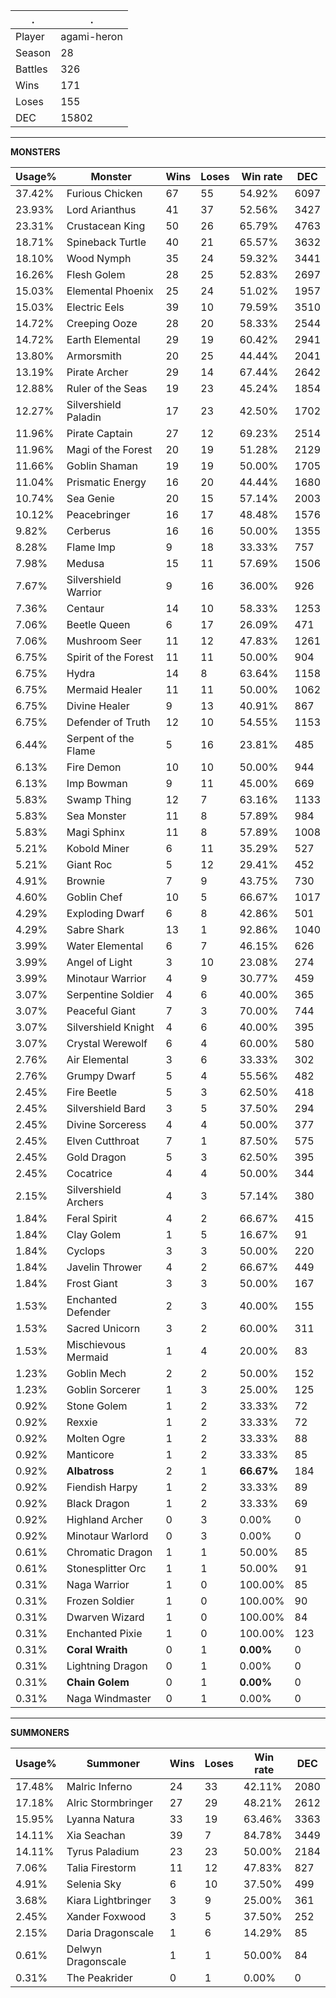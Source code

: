 .|.
|-|-
Player|agami-heron
Season|28
Battles|326
Wins|171
Loses|155
DEC|15802

---
**MONSTERS**

Usage%|Monster|Wins|Loses|Win rate|DEC|
-|-|-|-|-|-|
37.42%|Furious Chicken|67|55|54.92%|6097|
23.93%|Lord Arianthus|41|37|52.56%|3427|
23.31%|Crustacean King|50|26|65.79%|4763|
18.71%|Spineback Turtle|40|21|65.57%|3632|
18.10%|Wood Nymph|35|24|59.32%|3441|
16.26%|Flesh Golem|28|25|52.83%|2697|
15.03%|Elemental Phoenix|25|24|51.02%|1957|
15.03%|Electric Eels|39|10|79.59%|3510|
14.72%|Creeping Ooze|28|20|58.33%|2544|
14.72%|Earth Elemental|29|19|60.42%|2941|
13.80%|Armorsmith|20|25|44.44%|2041|
13.19%|Pirate Archer|29|14|67.44%|2642|
12.88%|Ruler of the Seas|19|23|45.24%|1854|
12.27%|Silvershield Paladin|17|23|42.50%|1702|
11.96%|Pirate Captain|27|12|69.23%|2514|
11.96%|Magi of the Forest|20|19|51.28%|2129|
11.66%|Goblin Shaman|19|19|50.00%|1705|
11.04%|Prismatic Energy|16|20|44.44%|1680|
10.74%|Sea Genie|20|15|57.14%|2003|
10.12%|Peacebringer|16|17|48.48%|1576|
9.82%|Cerberus|16|16|50.00%|1355|
8.28%|Flame Imp|9|18|33.33%|757|
7.98%|Medusa|15|11|57.69%|1506|
7.67%|Silvershield Warrior|9|16|36.00%|926|
7.36%|Centaur|14|10|58.33%|1253|
7.06%|Beetle Queen|6|17|26.09%|471|
7.06%|Mushroom Seer|11|12|47.83%|1261|
6.75%|Spirit of the Forest|11|11|50.00%|904|
6.75%|Hydra|14|8|63.64%|1158|
6.75%|Mermaid Healer|11|11|50.00%|1062|
6.75%|Divine Healer|9|13|40.91%|867|
6.75%|Defender of Truth|12|10|54.55%|1153|
6.44%|Serpent of the Flame|5|16|23.81%|485|
6.13%|Fire Demon|10|10|50.00%|944|
6.13%|Imp Bowman|9|11|45.00%|669|
5.83%|Swamp Thing|12|7|63.16%|1133|
5.83%|Sea Monster|11|8|57.89%|984|
5.83%|Magi Sphinx|11|8|57.89%|1008|
5.21%|Kobold Miner|6|11|35.29%|527|
5.21%|Giant Roc|5|12|29.41%|452|
4.91%|Brownie|7|9|43.75%|730|
4.60%|Goblin Chef|10|5|66.67%|1017|
4.29%|Exploding Dwarf|6|8|42.86%|501|
4.29%|Sabre Shark|13|1|92.86%|1040|
3.99%|Water Elemental|6|7|46.15%|626|
3.99%|Angel of Light|3|10|23.08%|274|
3.99%|Minotaur Warrior|4|9|30.77%|459|
3.07%|Serpentine Soldier|4|6|40.00%|365|
3.07%|Peaceful Giant|7|3|70.00%|744|
3.07%|Silvershield Knight|4|6|40.00%|395|
3.07%|Crystal Werewolf|6|4|60.00%|580|
2.76%|Air Elemental|3|6|33.33%|302|
2.76%|Grumpy Dwarf|5|4|55.56%|482|
2.45%|Fire Beetle|5|3|62.50%|418|
2.45%|Silvershield Bard|3|5|37.50%|294|
2.45%|Divine Sorceress|4|4|50.00%|377|
2.45%|Elven Cutthroat|7|1|87.50%|575|
2.45%|Gold Dragon|5|3|62.50%|395|
2.45%|Cocatrice|4|4|50.00%|344|
2.15%|Silvershield Archers|4|3|57.14%|380|
1.84%|Feral Spirit|4|2|66.67%|415|
1.84%|Clay Golem|1|5|16.67%|91|
1.84%|Cyclops|3|3|50.00%|220|
1.84%|Javelin Thrower|4|2|66.67%|449|
1.84%|Frost Giant|3|3|50.00%|167|
1.53%|Enchanted Defender|2|3|40.00%|155|
1.53%|Sacred Unicorn|3|2|60.00%|311|
1.53%|Mischievous Mermaid|1|4|20.00%|83|
1.23%|Goblin Mech|2|2|50.00%|152|
1.23%|Goblin Sorcerer|1|3|25.00%|125|
0.92%|Stone Golem|1|2|33.33%|72|
0.92%|Rexxie|1|2|33.33%|72|
0.92%|Molten Ogre|1|2|33.33%|88|
0.92%|Manticore|1|2|33.33%|85|
0.92%|**Albatross**|2|1|**66.67%**|184|
0.92%|Fiendish Harpy|1|2|33.33%|89|
0.92%|Black Dragon|1|2|33.33%|69|
0.92%|Highland Archer|0|3|0.00%|0|
0.92%|Minotaur Warlord|0|3|0.00%|0|
0.61%|Chromatic Dragon|1|1|50.00%|85|
0.61%|Stonesplitter Orc|1|1|50.00%|91|
0.31%|Naga Warrior|1|0|100.00%|85|
0.31%|Frozen Soldier|1|0|100.00%|90|
0.31%|Dwarven Wizard|1|0|100.00%|84|
0.31%|Enchanted Pixie|1|0|100.00%|123|
0.31%|**Coral Wraith**|0|1|**0.00%**|0|
0.31%|Lightning Dragon|0|1|0.00%|0|
0.31%|**Chain Golem**|0|1|**0.00%**|0|
0.31%|Naga Windmaster|0|1|0.00%|0|

---
**SUMMONERS**

Usage%|Summoner|Wins|Loses|Win rate|DEC|
-|-|-|-|-|-|
17.48%|Malric Inferno|24|33|42.11%|2080|
17.18%|Alric Stormbringer|27|29|48.21%|2612|
15.95%|Lyanna Natura|33|19|63.46%|3363|
14.11%|Xia Seachan|39|7|84.78%|3449|
14.11%|Tyrus Paladium|23|23|50.00%|2184|
7.06%|Talia Firestorm|11|12|47.83%|827|
4.91%|Selenia Sky|6|10|37.50%|499|
3.68%|Kiara Lightbringer|3|9|25.00%|361|
2.45%|Xander Foxwood|3|5|37.50%|252|
2.15%|Daria Dragonscale|1|6|14.29%|85|
0.61%|Delwyn Dragonscale|1|1|50.00%|84|
0.31%|The Peakrider|0|1|0.00%|0|
